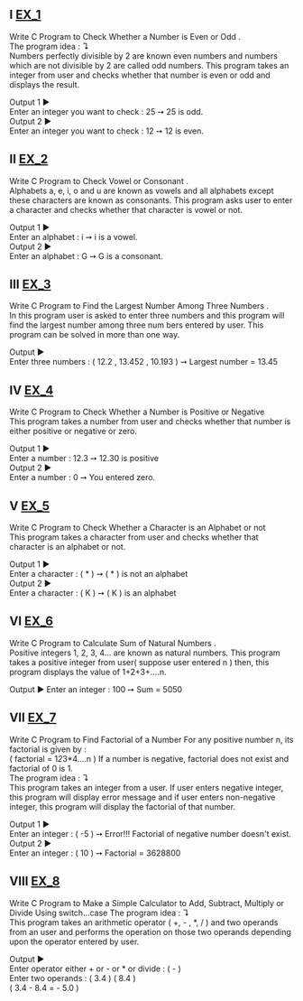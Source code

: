 Ⅰ [EX_1](https://github.com/Moataz-Elhawary/Mastering-Embedded-System/blob/master/Unit_2_C_Programming/2_Loop_&_Condition/Assignments/EX_1.c)
--
Write C Program to Check Whether a Number is Even or Odd .    
The program idea : ↴                                     
Numbers perfectly divisible by 2 are known even numbers and numbers which are not divisible by 2 are 
called odd numbers. This program takes an integer from user and checks whether that number is even 
or odd and displays the result.

Output 1 ▶                                              
Enter an integer you want to check : 25  ➙ 25 is odd.                                              
Output 2 ▶                                         
Enter an integer you want to check : 12  ➙ 12 is even.

Ⅱ [EX_2](https://github.com/Moataz-Elhawary/Mastering-Embedded-System/blob/master/Unit_2_C_Programming/2_Loop_&_Condition/Assignments/EX_2.c)
--
Write C Program to Check Vowel or Consonant .            
Alphabets a, e, i, o and u are known as vowels and all alphabets except these characters are known as 
consonants. This program asks user to enter a character and checks whether that character is vowel or 
not.

Output 1 ▶                                              
Enter an alphabet : i  ➙  i is a vowel.                                              
Output 2 ▶                                    
Enter an alphabet : G  ➙  G is a consonant.

Ⅲ [EX_3](https://github.com/Moataz-Elhawary/Mastering-Embedded-System/blob/master/Unit_2_C_Programming/2_Loop_&_Condition/Assignments/EX_3.c)
--
Write C Program to Find the Largest Number Among Three Numbers .                    
In this program user is asked to enter three numbers and this program will find the largest number 
among three num
bers entered by user. This program can be solved in more than one way.

Output ▶                                                   
Enter three numbers : ( 12.2 , 13.452 , 10.193 )  ➙  Largest number = 13.45

Ⅳ [EX_4](https://github.com/Moataz-Elhawary/Mastering-Embedded-System/blob/master/Unit_2_C_Programming/2_Loop_&_Condition/Assignments/EX_4.c)
--
Write C Program to Check Whether a Number is Positive or Negative                                                        
This program takes a number from user and checks whether that number is either positive or negative or zero.                                                   

Output 1 ▶                                                               
Enter a number : 12.3   ➙   12.30 is positive                                                            
Output 2 ▶                                                                                                                       
Enter a number :   0     ➙  You entered zero.                                 

Ⅴ [EX_5](https://github.com/Moataz-Elhawary/Mastering-Embedded-System/blob/master/Unit_2_C_Programming/2_Loop_&_Condition/Assignments/EX_5.c)
--
Write C Program to Check Whether a Character is an Alphabet or not                                                                                     
This program takes a character from user and checks whether that character is an alphabet or not.                                                

Output 1 ▶                                                                              
Enter a character  : ( * )  ➙  (  * ) is not an alphabet                                      
Output 2 ▶                                                  
Enter a character  : ( K )  ➙  ( K ) is an alphabet

Ⅵ [EX_6](https://github.com/Moataz-Elhawary/Mastering-Embedded-System/blob/master/Unit_2_C_Programming/2_Loop_&_Condition/Assignments/EX_6.c)
--
Write C Program to Calculate Sum of Natural Numbers .                                                         
Positive integers 1, 2, 3, 4... are known as natural numbers. This program takes a positive integer from user( suppose user entered n ) then, this program displays the value of 1+2+3+....n.                                                                  

Output ▶  Enter an integer : 100   ➙    Sum = 5050                      

Ⅶ [EX_7](https://github.com/Moataz-Elhawary/Mastering-Embedded-System/blob/master/Unit_2_C_Programming/2_Loop_&_Condition/Assignments/EX_7.c)
--
Write C Program to Find Factorial of a Number For any positive number n, its factorial is given by :                                                       
( factorial = 1*2*3*4....n ) If a number is negative, factorial does not exist and factorial of 0 is 1.                                                               
The program idea : ↴                                                  
This program takes an integer from a user. If user enters negative integer, this program will display error 
message and if user enters non-negative integer, this program will display the factorial of that number.                                     

Output 1 ▶                                                              
Enter an integer : ( -5 )  ➙  Error!!! Factorial of negative number doesn't exist.                                            
Output 2 ▶                                                    
Enter an integer : ( 10 )  ➙  Factorial = 3628800

Ⅷ [EX_8](https://github.com/Moataz-Elhawary/Mastering-Embedded-System/blob/master/Unit_2_C_Programming/2_Loop_&_Condition/Assignments/EX_8.c)
--
Write C Program to Make a Simple Calculator to Add, Subtract, Multiply or Divide Using switch...case
The program idea : ↴                                                                               
This program takes an arithmetic operator ( +, - , *, / ) and two operands from an user and performs the operation on those two operands depending upon the operator entered by user.                                                                             

Output ▶                                                                                  
Enter operator either + or - or * or divide : ( - )                                                                                
Enter two operands : ( 3.4 )  ( 8.4 )                                                                          
( 3.4 - 8.4  =  - 5.0 )                            
